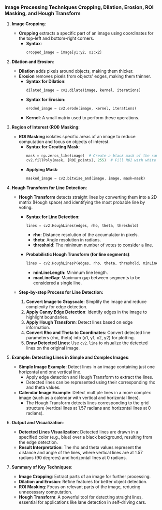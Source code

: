 ### **Image Processing Techniques Cropping, Dilation, Erosion, ROI Masking, and Hough Transform**

1. **Image Cropping**:
   - **Cropping** extracts a specific part of an image using coordinates for the top-left and bottom-right corners.
     - **Syntax**:
       ```python
       cropped_image = image[y1:y2, x1:x2]
       ```

2. **Dilation and Erosion**:
   - **Dilation** adds pixels around objects, making them thicker.
   - **Erosion** removes pixels from objects' edges, making them thinner.
     - **Syntax for Dilation**:
       ```python
       dilated_image = cv2.dilate(image, kernel, iterations)
       ```
     - **Syntax for Erosion**:
       ```python
       eroded_image = cv2.erode(image, kernel, iterations)
       ```
     - **Kernel**: A small matrix used to perform these operations.

3. **Region of Interest (ROI) Masking**:
   - **ROI Masking** isolates specific areas of an image to reduce computation and focus on objects of interest.
     - **Syntax for Creating Mask**:
       ```python
       mask = np.zeros_like(image)  # Create a black mask of the same size
       cv2.fillPoly(mask, [ROI_points], 255)  # Fill ROI with white (255)
       ```
     - **Applying Mask**:
       ```python
       masked_image = cv2.bitwise_and(image, image, mask=mask)
       ```

4. **Hough Transform for Line Detection**:
   - **Hough Transform** detects straight lines by converting them into a 2D matrix (Hough space) and identifying the most probable line by voting.
     - **Syntax for Line Detection**:
       ```python
       lines = cv2.HoughLines(edges, rho, theta, threshold)
       ```
       - **rho**: Distance resolution of the accumulator in pixels.
       - **theta**: Angle resolution in radians.
       - **threshold**: The minimum number of votes to consider a line.
       
     - **Probabilistic Hough Transform (for line segments)**:
       ```python
       lines = cv2.HoughLinesP(edges, rho, theta, threshold, minLineLength, maxLineGap)
       ```
       - **minLineLength**: Minimum line length.
       - **maxLineGap**: Maximum gap between segments to be considered a single line.
     
   - **Step-by-step Process for Line Detection:**
     1. **Convert Image to Grayscale**: Simplify the image and reduce complexity for edge detection.
     2. **Apply Canny Edge Detection**: Identify edges in the image to highlight boundaries.
     3. **Apply Hough Transform**: Detect lines based on edge information.
     4. **Convert Rho and Theta to Coordinates**: Convert detected line parameters (rho, theta) into (x1, y1, x2, y2) for plotting.
     5. **Draw Detected Lines**: Use `cv2.line` to visualize the detected lines on the original image.

5. **Example: Detecting Lines in Simple and Complex Images**:
   - **Simple Image Example**: Detect lines in an image containing just one horizontal and one vertical line.
     - Apply edge detection and Hough Transform to extract the lines.
     - Detected lines can be represented using their corresponding rho and theta values.
   - **Calendar Image Example**: Detect multiple lines in a more complex image (such as a calendar with vertical and horizontal lines).
     - The Hough Transform detects lines corresponding to the grid structure (vertical lines at 1.57 radians and horizontal lines at 0 radians).
   
6. **Output and Visualization**:
   - **Detected Lines Visualization**: Detected lines are drawn in a specified color (e.g., blue) over a black background, resulting from the edge detection.
   - **Result Interpretation**: The rho and theta values represent the distance and angle of the lines, where vertical lines are at 1.57 radians (90 degrees) and horizontal lines at 0 radians.

7. **Summary of Key Techniques**:
   - **Image Cropping**: Extract parts of an image for further processing.
   - **Dilation and Erosion**: Refine features for better object detection.
   - **ROI Masking**: Focus on relevant parts of the image, reducing unnecessary computation.
   - **Hough Transform**: A powerful tool for detecting straight lines, essential for applications like lane detection in self-driving cars.
